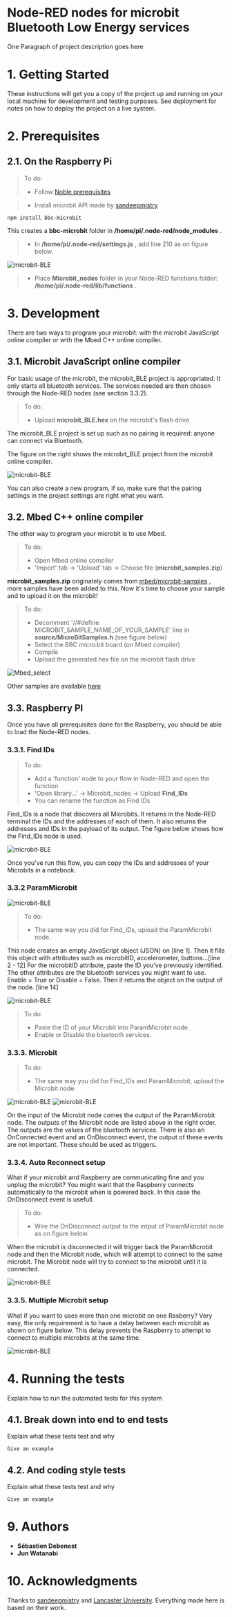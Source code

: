 # Node-RED nodes for microbit Bluetooth Low Energy services

One Paragraph of project description goes here

# 1. Getting Started

These instructions will get you a copy of the project up and running on your local machine for development and testing purposes. See deployment for notes on how to deploy the project on a live system.

# 2. Prerequisites

## 2.1. On the Raspberry Pi

>To do: 
>- Follow [Noble prerequisites](https://github.com/noble/noble)

>- Install microbit API made by [sandeepmistry](https://github.com/sandeepmistry/node-bbc-microbit)
```
npm install bbc-microbit
```
This creates a **bbc-microbit** folder in **/home/pi/.node-red/node_modules** .

>- In **/home/pi/.node-red/settings.js** , add line 210 as on figure below.

![microbit-BLE](https://github.com/Lechatroger/nodes_microbit_BLE_services/blob/master/figure/settings.png)

>- Place **Microbit_nodes** folder in your Node-RED functions folder: **/home/pi/.node-red/lib/functions** .



# 3. Development

There are two ways to program your microbit: with the microbit JavaScript online compiler or with the Mbed C++ online compiler.

## 3.1. Microbit JavaScript online compiler

For basic usage of the microbit, the microbit_BLE project is appropriated. It only starts all bluetooth services. The services needed are then chosen through the Node-RED nodes (see section 3.3.2).

>To do:   
>- Upload **microbit_BLE.hex** on the microbit's flash drive

The microbit_BLE project is set up such as no pairing is required: anyone can connect via Bluetooth.

The figure on the right shows the microbit_BLE project from the microbit online compiler.

![microbit-BLE](https://github.com/Lechatroger/nodes_microbit_BLE_services/blob/master/figure/MicrobitBLE.png)

You can also create a new program, if so, make sure that the pairing settings in the project settings are right what you want.

## 3.2. Mbed C++ online compiler

The other way to program your microbit is to use Mbed.

>To do:   
>- Open Mbed online compiler   
>- 'Import' tab -> 'Upload' tab -> Choose file (**microbit_samples.zip**)

**microbit_samples.zip** originately comes from [mbed/microbit-samples](https://os.mbed.com/teams/BBC/code/microbit-samples/) , more samples have been added to this. Now it's time to choose your sample and to upload it on the microbit!

>To do:
>- Decomment '//#define  MICROBIT_SAMPLE_NAME_OF_YOUR_SAMPLE' line in **source/MicroBitSamples.h**.(see figure below)
>- Select the BBC micro:bit board (on Mbed compiler)
>- Compile
>- Upload the generated hex file on the microbit flash drive

![Mbed_select](https://github.com/Lechatroger/nodes_microbit_BLE_services/blob/master/figure/Mbed_select.png)

Other samples are available [here](https://github.com/lancaster-university/microbit-samples)

## 3.3. Raspberry PI

Once you have all prerequisites done for the Raspberry, you should be able to load the Node-RED nodes.

### 3.3.1. Find IDs

>To do:  
>- Add a 'function' node to your flow in Node-RED and open the function  
>- 'Open library...' -> Microbit_nodes -> Upload **Find_IDs**  
>- You can rename the function as Find IDs

Find_IDs is a node that discovers all Microbits. It returns in the Node-RED terminal the IDs and the addresses of each of them. It also returns the addresses and IDs in the payload of its output. The figure below shows how the Find_IDs node is used.

![microbit-BLE](https://github.com/Lechatroger/nodes_microbit_BLE_services/blob/master/figure/FindIDs2.png)

Once you've run this flow, you can copy the IDs and addresses of your Microbits in a notebook.

### 3.3.2 ParamMicrobit

![microbit-BLE](https://github.com/Lechatroger/nodes_microbit_BLE_services/blob/master/figure/ParamMicrobit.png)

>To do:  
>- The same way you did for Find_IDs, upload the ParamMicrobit node. 

This node creates an empty JavaScript object (JSON) on [line 1]. Then it fills this object with attributes such as microbitID, accelerometer, buttons...[line 2 - 12] For the microbitID attribute, paste the ID you've previously identified. The other attributes are the bluetooth services you might want to use. Enable = True or Disable = False.
Then it returns the object on the output of the node. [line 14]

![microbit-BLE](https://github.com/Lechatroger/nodes_microbit_BLE_services/blob/master/figure/ParamMicrobit_code.png)

>To do:  
>- Paste the ID of your Microbit into ParamMicrobit node.  
>- Enable or Disable the bluetooth services.

### 3.3.3. Microbit

>To do:  
>- The same way you did for Find_IDs and ParamMicrobit, upload the Microbit node.  

![microbit-BLE](https://github.com/Lechatroger/nodes_microbit_BLE_services/blob/master/figure/Microbit.png)
![microbit-BLE](https://github.com/Lechatroger/nodes_microbit_BLE_services/blob/master/figure/MicrobitOutputs.png)

On the input of the Microbit node comes the output of the ParamMicrobit node. The outputs of the Microbit node are listed above in the right order. The outputs are the values of the bluetooth services. There is also an OnConnected event and an OnDisconnect event, the output of these events are not important. These should be used as triggers.

### 3.3.4. Auto Reconnect setup

What if your microbit and Raspberry are communicating fine and you unplug the microbit? You might want that the Raspberry connects automatically to the microbit when is powered back. In this case the OnDisconnect event is usefull. 

>To do:  
>- Wire the OnDisconnect output to the intput of ParamMicrobit node as on figure below.

When the microbit is disconnected it will trigger back the ParamMicrobit node and then the Microbit node, which will attempt to connect to the same microbit. The Microbit node will try to connect to the microbit until it is connected.

![microbit-BLE](https://github.com/Lechatroger/nodes_microbit_BLE_services/blob/master/figure/AutoReconnect.png)

### 3.3.5. Multiple Microbit setup

What if you want to uses more than one microbit on one Rasberry? Very easy, the only requirement is to have a delay between each microbit as shown on figure below. This delay prevents the Raspberry to attempt to connect to multiple microbits at the same time.  

![microbit-BLE](https://github.com/Lechatroger/nodes_microbit_BLE_services/blob/master/figure/MultipleMicrobit.png)

# 4. Running the tests

Explain how to run the automated tests for this system

## 4.1. Break down into end to end tests

Explain what these tests test and why

```
Give an example
```

## 4.2. And coding style tests

Explain what these tests test and why

```
Give an example
```

# 9. Authors

* **Sébastien Debenest**  
* **Jun Watanabi**

# 10. Acknowledgments

Thanks to [sandeepmistry](https://github.com/sandeepmistry) and [Lancaster University](https://github.com/lancaster-university). Everything made here is based on their work.



 

